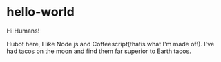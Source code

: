 # hello-world
Hi Humans! 

Hubot here, I like Node.js and Coffeescript(thatis what I'm made of!). 
I've had tacos on the moon and find them far superior to Earth tacos.
